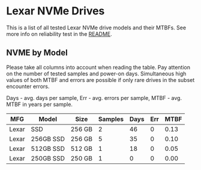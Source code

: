 Lexar NVMe Drives
=================

This is a list of all tested Lexar NVMe drive models and their MTBFs. See more
info on reliability test in the [README](https://github.com/bsdhw/SMART).

NVME by Model
------------

Please take all columns into account when reading the table. Pay attention on the
number of tested samples and power-on days. Simultaneous high values of both MTBF
and errors are possible if only rare drives in the subset encounter errors.

Days - avg. days per sample,
Err  - avg. errors per sample,
MTBF - avg. MTBF in years per sample.

| MFG       | Model              | Size   | Samples | Days  | Err   | MTBF |
|-----------|--------------------|--------|---------|-------|-------|------|
| Lexar     | SSD                | 256 GB | 2       | 46    | 0     | 0.13   |
| Lexar     | 256GB SSD          | 256 GB | 5       | 35    | 0     | 0.10   |
| Lexar     | 512GB SSD          | 512 GB | 1       | 18    | 0     | 0.05   |
| Lexar     | 250GB SSD          | 250 GB | 1       | 0     | 0     | 0.00   |
